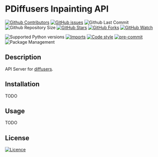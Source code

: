 # PDiffusers Inpainting API

[![Github Contributors](https://img.shields.io/github/contributors/ainize-team/diffusers-inpainting-api)](https://github.com/badges/ainize-team/diffusers-inpainting-api/contributors)
[![GitHub issues](https://img.shields.io/github/issues/ainize-team/diffusers-inpainting-api.svg)](https://github.com/ainize-team/diffusers-inpainting-api/issues)
![Github Last Commit](https://img.shields.io/github/last-commit/ainize-team/diffusers-inpainting-api)
![Github Repository Size](https://img.shields.io/github/repo-size/ainize-team/diffusers-inpainting-api)
[![GitHub Stars](https://img.shields.io/github/stars/ainize-team/diffusers-inpainting-api.svg)](https://github.com/ainize-team/diffusers-inpainting-api/stargazers)
[![GitHub Forks](https://img.shields.io/github/forks/ainize-team/diffusers-inpainting-api.svg)](https://github.com/ainize-team/diffusers-inpainting-api/network/members)
[![GitHub Watch](https://img.shields.io/github/watchers/ainize-team/diffusers-inpainting-api.svg)](https://github.com/ainize-team/diffusers-inpainting-api/watchers)

![Supported Python versions](https://img.shields.io/badge/python-3.9-brightgreen)
[![Imports](https://img.shields.io/badge/imports-isort-brightgreen)](https://pycqa.github.io/isort/)
[![Code style](https://img.shields.io/badge/code%20style-black-black)](https://black.readthedocs.io/en/stable/)
[![pre-commit](https://img.shields.io/badge/pre--commit-enabled-brightgreen?logo=pre-commit)](https://pre-commit.com/)
![Package Management](https://img.shields.io/badge/package%20management-mamba-black)

## Description
API Server for [diffusers](https://huggingface.co/docs/diffusers/index).

## Installation
TODO

## Usage
TODO

## License

[![Licence](https://img.shields.io/github/license/ainize-team/diffusers-inpainting-api.svg)](./LICENSE)
